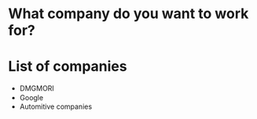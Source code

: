 # What company do you want to work for?

# List of companies
- DMGMORI
- Google　
- Automitive companies
